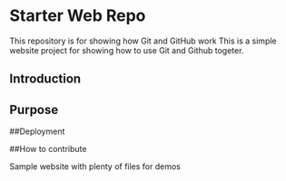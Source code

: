 # Starter Web Repo

This repository is for showing how Git and GitHub work
This is a simple website project for showing how to use Git and Github togeter.

## Introduction

## Purpose

##Deployment

##How to contribute

Sample website with plenty of files for demos
